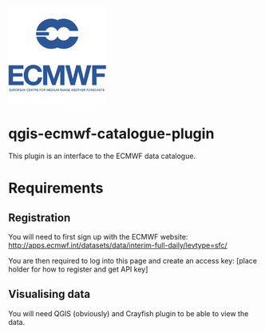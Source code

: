 ![](images/ecmwf.png)
# qgis-ecmwf-catalogue-plugin
This plugin is an interface to the ECMWF data catalogue.

# Requirements
## Registration

You will need to first sign up with the ECMWF website:
http://apps.ecmwf.int/datasets/data/interim-full-daily/levtype=sfc/

You are then required to log into this page and create an access key:
[place holder for how to register and get API key]

## Visualising data
You will need QGIS (obviously) and Crayfish plugin to be able to view the data.
